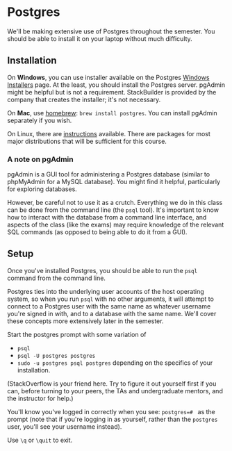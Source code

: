 # Postgres

We'll be making extensive use of Postgres throughout the semester. You should be able to install it on your laptop without much difficulty.

## Installation

On **Windows**, you can use installer available on the Postgres [Windows Installers](https://www.postgresql.org/download/windows/) page. At the least, you should install the Postgres server. pgAdmin might be helpful but is not a requirement. StackBuilder is provided by the company that creates the installer; it's not necessary.

On **Mac**, use [homebrew](https://brew.sh/): `brew install postgres`. You can install pgAdmin separately if you wish.

On Linux, there are [instructions](https://www.postgresql.org/download/linux/) available. There are packages for most major distributions that will be sufficient for this course.

### A note on pgAdmin

pgAdmin is a GUI tool for administering a Postgres database (similar to phpMyAdmin for a MySQL database). You might find it helpful, particularly for exploring databases.

However, be careful not to use it as a crutch. Everything we do in this class can be done from the command line (the `psql` tool). It's important to know how to interact with the database from a command line interface, and aspects of the class (like the exams) may require knowledge of the relevant SQL commands (as opposed to being able to do it from a GUI).

## Setup

Once you've installed Postgres, you should be able to run the `psql` command from the command line. 

Postgres ties into the underlying user accounts of the host operating system, so when you run `psql` with no other arguments, it will attempt to connect to a Postgres user with the same name as whatever username you're signed in with, and to a database with the same name. We'll cover these concepts more extensively later in the semester.

Start the postgres prompt with some variation of 
- `psql`
- `psql -U postgres postgres`
- `sudo -u postgres psql postgres`
depending on the specifics of your installation. 

(StackOverflow is your friend here. Try to figure it out yourself first if you can, before turning to your peers, the TAs and undergraduate mentors, and the instructor for help.)

You'll know you've logged in correctly when you see: `postgres=# ` as the prompt (note that if you're logging in as yourself, rather than the `postgres` user, you'll see your username instead).

Use `\q` or `\quit` to exit.

